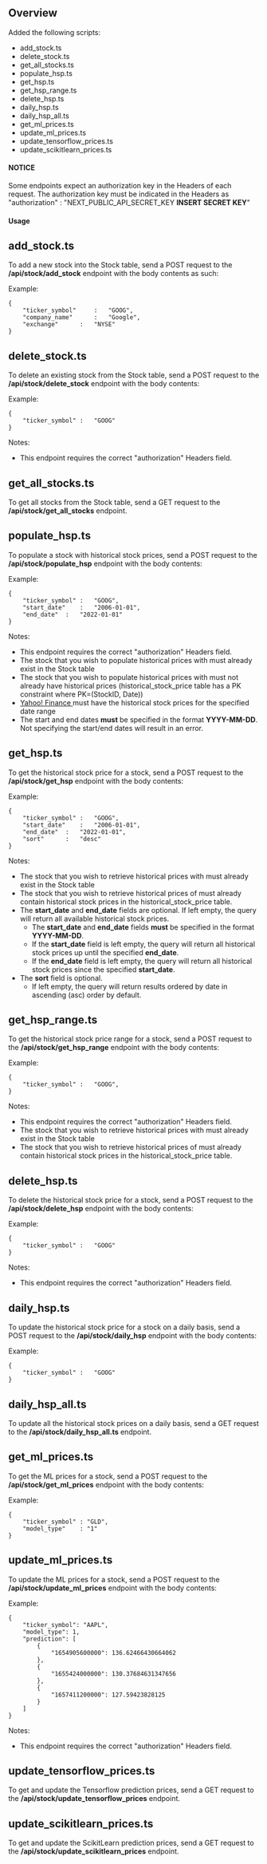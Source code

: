 ## Overview
Added the following scripts:
- add_stock.ts
- delete_stock.ts
- get_all_stocks.ts
- populate_hsp.ts
- get_hsp.ts
- get_hsp_range.ts
- delete_hsp.ts
- daily_hsp.ts
- daily_hsp_all.ts
- get_ml_prices.ts
- update_ml_prices.ts
- update_tensorflow_prices.ts
- update_scikitlearn_prices.ts

#### NOTICE
Some endpoints expect an authorization key in the Headers of each request. The authorization key must be indicated in the Headers as "authorization" : "NEXT_PUBLIC_API_SECRET_KEY **INSERT SECRET KEY**"

#### Usage
## add_stock.ts
To add a new stock into the Stock table, send a POST request to the **/api/stock/add_stock** endpoint with the body contents as such:

Example: 

```
{
    "ticker_symbol" 	:   "GOOG",
    "company_name"  	:   "Google",
    "exchange"     	:   "NYSE"
}
```

## delete_stock.ts
To delete an existing stock from the Stock table, send a POST request to the **/api/stock/delete_stock** endpoint with the body contents:

Example:

```
{
	"ticker_symbol"	:	"GOOG"
}
```

Notes:
- This endpoint requires the correct "authorization" Headers field.

## get_all_stocks.ts
To get all stocks from the Stock table, send a GET request to the **/api/stock/get_all_stocks** endpoint.

## populate_hsp.ts
To populate a stock with historical stock prices, send a POST request to the **/api/stock/populate_hsp** endpoint with the body contents:

Example:
```
{
	"ticker_symbol" : 	"GOOG",
	"start_date"	:	"2006-01-01",
	"end_date"	:	"2022-01-01"
}
```

Notes:
- This endpoint requires the correct "authorization" Headers field.
- The stock that you wish to populate historical prices with must already exist in the Stock table
- The stock that you wish to populate historical prices with must not already have historical prices (historical_stock_price table has a PK constraint where PK=(StockID, Date))
- [Yahoo! Finance ](https://sg.finance.yahoo.com/) must have the historical stock prices for the specified date range
- The start and end dates **must** be specified in the format **YYYY-MM-DD**. Not specifying the start/end dates will result in an error. 

## get_hsp.ts
To get the historical stock price for a stock, send a POST request to the **/api/stock/get_hsp** endpoint with the body contents:

Example:
```
{
	"ticker_symbol" : 	"GOOG",
	"start_date"	:	"2006-01-01",
	"end_date"	:	"2022-01-01",
	"sort"		:	"desc"
}
```

Notes:
- The stock that you wish to retrieve historical prices with must already exist in the Stock table
- The stock that you wish to retrieve historical prices of must already contain historical stock prices in the historical_stock_price table.
- The **start_date** and **end_date** fields are optional. If left empty, the query will return all available historical stock prices.
   - The **start_date** and **end_date** fields **must** be specified in the format **YYYY-MM-DD**. 
   - If the **start_date** field is left empty, the query will return all historical stock prices up until the specified **end_date**.
   - If the **end_date** field is left empty, the query will return all historical stock prices since the specified **start_date**.
- The **sort** field is optional. 
   - If left empty, the query will return results ordered by date in ascending (asc) order by default.

## get_hsp_range.ts
To get the historical stock price range for a stock, send a POST request to the **/api/stock/get_hsp_range** endpoint with the body contents:

Example:
```
{
	"ticker_symbol" : 	"GOOG",
}
```

Notes:
- This endpoint requires the correct "authorization" Headers field.
- The stock that you wish to retrieve historical prices with must already exist in the Stock table
- The stock that you wish to retrieve historical prices of must already contain historical stock prices in the historical_stock_price table.

## delete_hsp.ts
To delete the historical stock price for a stock, send a POST request to the **/api/stock/delete_hsp** endpoint with the body contents:

Example:

```
{
	"ticker_symbol"	:	"GOOG"
}
```

Notes:
- This endpoint requires the correct "authorization" Headers field.

## daily_hsp.ts
To update the historical stock price for a stock on a daily basis, send a POST request to the **/api/stock/daily_hsp** endpoint with the body contents:

Example:

```
{
	"ticker_symbol"	:	"GOOG"
}
```

## daily_hsp_all.ts
To update all the historical stock prices on a daily basis, send a GET request to the **/api/stock/daily_hsp_all.ts** endpoint.

## get_ml_prices.ts
To get the ML prices for a stock, send a POST request to the **/api/stock/get_ml_prices** endpoint with the body contents: 

Example:

```
{
	"ticker_symbol" : "GLD",
	"model_type"	: "1"
}
```

## update_ml_prices.ts
To update the ML prices for a stock, send a POST request to the **/api/stock/update_ml_prices** endpoint with the body contents:

Example:

```
{
    "ticker_symbol": "AAPL",
    "model_type": 1,
    "prediction": [
        {
            "1654905600000": 136.62466430664062
        },
        {
            "1655424000000": 130.37684631347656
        },
        {
            "1657411200000": 127.59423828125
        }
    ]
}
```

Notes:
- This endpoint requires the correct "authorization" Headers field.

## update_tensorflow_prices.ts
To get and update the Tensorflow prediction prices, send a GET request to the **/api/stock/update_tensorflow_prices** endpoint.

## update_scikitlearn_prices.ts
To get and update the ScikitLearn prediction prices, send a GET request to the **/api/stock/update_scikitlearn_prices** endpoint.